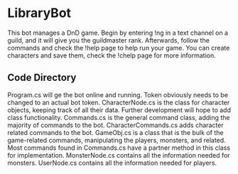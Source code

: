 # LibraryBot
This bot manages a DnD game. Begin by entering !ng in a text channel on a guild, and it will give you the guildmaster rank.
Afterwards, follow the commands and check the !help page to help run your game.
You can create characters and save them, check the !chelp page for more information.

## Code Directory
Program.cs will ge the bot online and running. Token obviously needs to be changed to an actual bot token.
CharacterNode.cs is the class for character objects, keeping track of all their data. Further development will hope to add class functionality.
Commands.cs is the general command class, adding the majority of commands to the bot.
CharacterCommands.cs adds character related commands to the bot.
GameObj.cs is a class that is the bulk of the game-related commands, manipulating the players, monsters, and related. Most commands found in Commands.cs have a partner method in this class for implementation.
MonsterNode.cs contains all the information needed for monsters.
UserNode.cs contains all the information needed for players.

